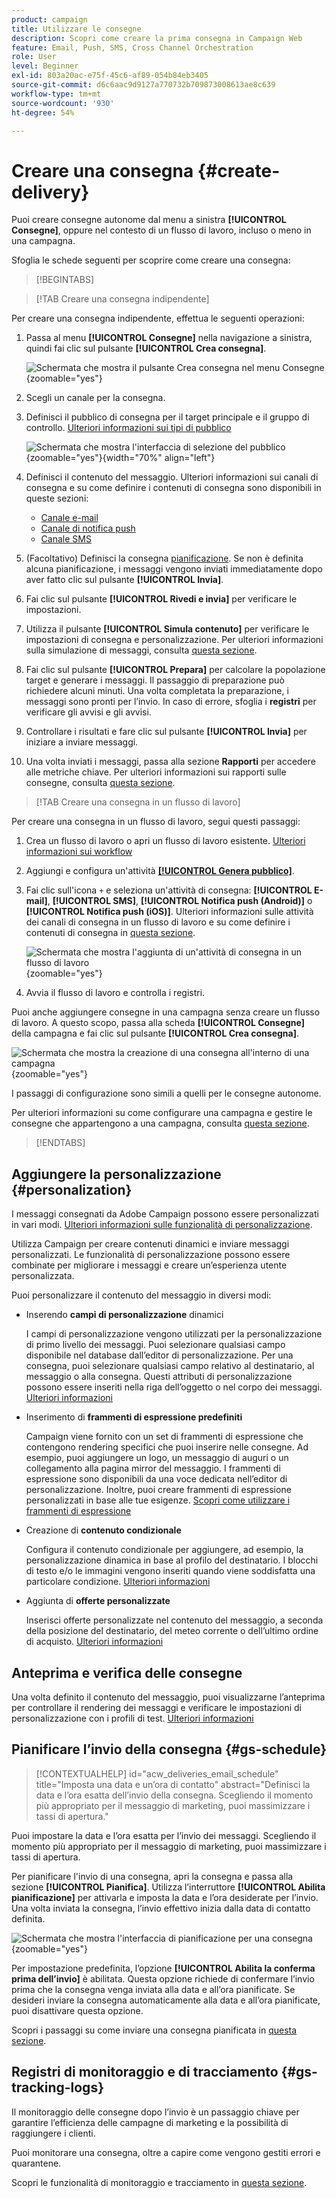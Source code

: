 ```yaml
---
product: campaign
title: Utilizzare le consegne
description: Scopri come creare la prima consegna in Campaign Web
feature: Email, Push, SMS, Cross Channel Orchestration
role: User
level: Beginner
exl-id: 803a20ac-e75f-45c6-af89-054b84eb3405
source-git-commit: d6c6aac9d9127a770732b709873008613ae8c639
workflow-type: tm+mt
source-wordcount: '930'
ht-degree: 54%

---
```


# Creare una consegna {#create-delivery}

Puoi creare consegne autonome dal menu a sinistra **[!UICONTROL Consegne]**, oppure nel contesto di un flusso di lavoro, incluso o meno in una campagna.

Sfoglia le schede seguenti per scoprire come creare una consegna:

>[!BEGINTABS]

>[!TAB Creare una consegna indipendente]

Per creare una consegna indipendente, effettua le seguenti operazioni:

1. Passa al menu **[!UICONTROL Consegne]** nella navigazione a sinistra, quindi fai clic sul pulsante **[!UICONTROL Crea consegna]**.

   ![Schermata che mostra il pulsante Crea consegna nel menu Consegne](assets/create-a-delivery.png){zoomable="yes"}

1. Scegli un canale per la consegna.
1. Definisci il pubblico di consegna per il target principale e il gruppo di controllo. [Ulteriori informazioni sui tipi di pubblico](../audience/about-recipients.md)

   ![Schermata che mostra l&#39;interfaccia di selezione del pubblico](assets/select-audience.png){zoomable="yes"}{width="70%" align="left"}

1. Definisci il contenuto del messaggio. Ulteriori informazioni sui canali di consegna e su come definire i contenuti di consegna sono disponibili in queste sezioni:

   * [Canale e-mail](../email/create-email.md)
   * [Canale di notifica push](../push/gs-push.md)
   * [Canale SMS](../sms/create-sms.md)

1. (Facoltativo) Definisci la consegna [pianificazione](#gs-schedule). Se non è definita alcuna pianificazione, i messaggi vengono inviati immediatamente dopo aver fatto clic sul pulsante **[!UICONTROL Invia]**.
1. Fai clic sul pulsante **[!UICONTROL Rivedi e invia]** per verificare le impostazioni.
1. Utilizza il pulsante **[!UICONTROL Simula contenuto]** per verificare le impostazioni di consegna e personalizzazione. Per ulteriori informazioni sulla simulazione di messaggi, consulta [questa sezione](../preview-test/preview-test.md).
1. Fai clic sul pulsante **[!UICONTROL Prepara]** per calcolare la popolazione target e generare i messaggi. Il passaggio di preparazione può richiedere alcuni minuti. Una volta completata la preparazione, i messaggi sono pronti per l’invio. In caso di errore, sfoglia i **registri** per verificare gli avvisi e gli avvisi.
1. Controllare i risultati e fare clic sul pulsante **[!UICONTROL Invia]** per iniziare a inviare messaggi.
1. Una volta inviati i messaggi, passa alla sezione **Rapporti** per accedere alle metriche chiave. Per ulteriori informazioni sui rapporti sulle consegne, consulta [questa sezione](../reporting/delivery-reports.md).

>[!TAB Creare una consegna in un flusso di lavoro]

Per creare una consegna in un flusso di lavoro, segui questi passaggi:

1. Crea un flusso di lavoro o apri un flusso di lavoro esistente. [Ulteriori informazioni sui workflow](../workflows/gs-workflow-creation.md#gs-workflow-steps)
1. Aggiungi e configura un&#39;attività [**[!UICONTROL Genera pubblico]**](../workflows/activities/build-audience.md).
1. Fai clic sull&#39;icona `+` e seleziona un&#39;attività di consegna: **[!UICONTROL E-mail]**, **[!UICONTROL SMS]**, **[!UICONTROL Notifica push (Android)]** o **[!UICONTROL Notifica push (iOS)]**. Ulteriori informazioni sulle attività dei canali di consegna in un flusso di lavoro e su come definire i contenuti di consegna in [questa sezione](../workflows/activities/channels.md).

   ![Schermata che mostra l&#39;aggiunta di un&#39;attività di consegna in un flusso di lavoro](assets/add-delivery-in-wf.png){zoomable="yes"}

1. Avvia il flusso di lavoro e controlla i registri.

Puoi anche aggiungere consegne in una campagna senza creare un flusso di lavoro. A questo scopo, passa alla scheda **[!UICONTROL Consegne]** della campagna e fai clic sul pulsante **[!UICONTROL Crea consegna]**.

![Schermata che mostra la creazione di una consegna all&#39;interno di una campagna](assets/new-campaign-delivery.png){zoomable="yes"}

I passaggi di configurazione sono simili a quelli per le consegne autonome.

Per ulteriori informazioni su come configurare una campagna e gestire le consegne che appartengono a una campagna, consulta [questa sezione](../campaigns/gs-campaigns.md).

>[!ENDTABS]

## Aggiungere la personalizzazione {#personalization}

I messaggi consegnati da Adobe Campaign possono essere personalizzati in vari modi. [Ulteriori informazioni sulle funzionalità di personalizzazione](../personalization/gs-personalization.md).

Utilizza Campaign per creare contenuti dinamici e inviare messaggi personalizzati. Le funzionalità di personalizzazione possono essere combinate per migliorare i messaggi e creare un’esperienza utente personalizzata.

Puoi personalizzare il contenuto del messaggio in diversi modi:

* Inserendo **campi di personalizzazione** dinamici

  I campi di personalizzazione vengono utilizzati per la personalizzazione di primo livello dei messaggi. Puoi selezionare qualsiasi campo disponibile nel database dall’editor di personalizzazione. Per una consegna, puoi selezionare qualsiasi campo relativo al destinatario, al messaggio o alla consegna. Questi attributi di personalizzazione possono essere inseriti nella riga dell’oggetto o nel corpo dei messaggi. [Ulteriori informazioni](../personalization/personalize.md)

* Inserimento di **frammenti di espressione predefiniti**

  Campaign viene fornito con un set di frammenti di espressione che contengono rendering specifici che puoi inserire nelle consegne. Ad esempio, puoi aggiungere un logo, un messaggio di auguri o un collegamento alla pagina mirror del messaggio. I frammenti di espressione sono disponibili da una voce dedicata nell’editor di personalizzazione. Inoltre, puoi creare frammenti di espressione personalizzati in base alle tue esigenze. [Scopri come utilizzare i frammenti di espressione](../content/use-expression-fragments.md)

* Creazione di **contenuto condizionale**

  Configura il contenuto condizionale per aggiungere, ad esempio, la personalizzazione dinamica in base al profilo del destinatario. I blocchi di testo e/o le immagini vengono inseriti quando viene soddisfatta una particolare condizione. [Ulteriori informazioni](../personalization/conditions.md)

* Aggiunta di **offerte personalizzate**

  Inserisci offerte personalizzate nel contenuto del messaggio, a seconda della posizione del destinatario, del meteo corrente o dell’ultimo ordine di acquisto. [Ulteriori informazioni](../msg/offers.md)

## Anteprima e verifica delle consegne

Una volta definito il contenuto del messaggio, puoi visualizzarne l’anteprima per controllare il rendering dei messaggi e verificare le impostazioni di personalizzazione con i profili di test. [Ulteriori informazioni](../preview-test/preview-test.md)

## Pianificare l’invio della consegna {#gs-schedule}

>[!CONTEXTUALHELP]
>id="acw_deliveries_email_schedule"
>title="Imposta una data e un’ora di contatto"
>abstract="Definisci la data e l’ora esatta dell’invio della consegna. Scegliendo il momento più appropriato per il messaggio di marketing, puoi massimizzare i tassi di apertura."

Puoi impostare la data e l’ora esatta per l’invio dei messaggi. Scegliendo il momento più appropriato per il messaggio di marketing, puoi massimizzare i tassi di apertura.

Per pianificare l&#39;invio di una consegna, apri la consegna e passa alla sezione **[!UICONTROL Pianifica]**. Utilizza l’interruttore **[!UICONTROL Abilita pianificazione]** per attivarla e imposta la data e l’ora desiderate per l’invio. Una volta inviata la consegna, l’invio effettivo inizia dalla data di contatto definita.

![Schermata che mostra l&#39;interfaccia di pianificazione per una consegna](assets/schedule.png){zoomable="yes"}

Per impostazione predefinita, l’opzione **[!UICONTROL Abilita la conferma prima dell’invio]** è abilitata. Questa opzione richiede di confermare l’invio prima che la consegna venga inviata alla data e all’ora pianificate. Se desideri inviare la consegna automaticamente alla data e all’ora pianificate, puoi disattivare questa opzione.

Scopri i passaggi su come inviare una consegna pianificata in [questa sezione](../monitor/prepare-send.md#schedule-the-send).

## Registri di monitoraggio e di tracciamento {#gs-tracking-logs}

Il monitoraggio delle consegne dopo l’invio è un passaggio chiave per garantire l’efficienza delle campagne di marketing e la possibilità di raggiungere i clienti.

Puoi monitorare una consegna, oltre a capire come vengono gestiti errori e quarantene.

Scopri le funzionalità di monitoraggio e tracciamento in [questa sezione](../reporting/gs-reports.md).
